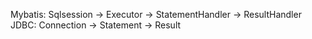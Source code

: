 Mybatis: Sqlsession -> Executor -> StatementHandler -> ResultHandler
JDBC: Connection -> Statement -> Result